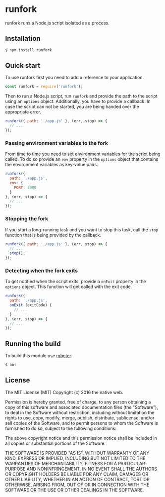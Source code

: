 # runfork

runfork runs a Node.js script isolated as a process.

## Installation

```bash
$ npm install runfork
```

## Quick start

To use runfork first you need to add a reference to your application.

```javascript
const runfork = require('runfork');
```

Then to run a Node.js script, run `runfork` and provide the path to the script using an `options` object. Additionally, you have to provide a callback. In case the script can not be started, you are being handed over the appropriate error.

```javascript
runfork({ path: './app.js' }, (err, stop) => {
  // ...
});
```

### Passing environment variables to the fork

From time to time you need to set environment variables for the script being called. To do so provide an `env` property in the `options` object that contains the environment variables as key-value pairs.

```javascript
runfork({
  path: './app.js',
  env: {
    PORT: 3000
  }
}, (err, stop) => {
  // ...
});
```

### Stopping the fork

If you start a long-running task and you want to stop this task, call the `stop` function that is being provided by the callback.

```javascript
runfork({ path: './app.js' }, (err, stop) => {
  // ...
  stop();
});
```

### Detecting when the fork exits

To get notified when the script exits, provide a `onExit` property in the `options` object. This function will get called with the exit code.

```javascript
runfork({
  path: './app.js',
  onExit (exitCode) {
    // ...
  }
}, (err, stop) => {
  // ...
});
```

## Running the build

To build this module use [roboter](https://www.npmjs.com/package/roboter).

```bash
$ bot
```

## License

The MIT License (MIT)
Copyright (c) 2016 the native web.

Permission is hereby granted, free of charge, to any person obtaining a copy of this software and associated documentation files (the "Software"), to deal in the Software without restriction, including without limitation the rights to use, copy, modify, merge, publish, distribute, sublicense, and/or sell copies of the Software, and to permit persons to whom the Software is furnished to do so, subject to the following conditions:

The above copyright notice and this permission notice shall be included in all copies or substantial portions of the Software.

THE SOFTWARE IS PROVIDED "AS IS", WITHOUT WARRANTY OF ANY KIND, EXPRESS OR IMPLIED, INCLUDING BUT NOT LIMITED TO THE WARRANTIES OF MERCHANTABILITY, FITNESS FOR A PARTICULAR PURPOSE AND NONINFRINGEMENT. IN NO EVENT SHALL THE AUTHORS OR COPYRIGHT HOLDERS BE LIABLE FOR ANY CLAIM, DAMAGES OR OTHER LIABILITY, WHETHER IN AN ACTION OF CONTRACT, TORT OR OTHERWISE, ARISING FROM, OUT OF OR IN CONNECTION WITH THE SOFTWARE OR THE USE OR OTHER DEALINGS IN THE SOFTWARE.
